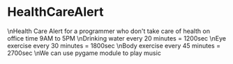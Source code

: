 # HealthCareAlert

\nHealth Care Alert for a programmer who don't take care of health on office time 9AM to 5PM
\nDrinking water every 20 minutes = 1200sec
\nEye exercise every 30 minutes = 1800sec
\nBody exercise every 45 minutes = 2700sec
\nWe can use pygame module to play music
